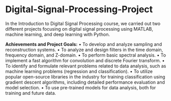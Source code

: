 # Digital-Signal-Processing-Project

In the Introduction to Digital Signal Processing course, we carried out two different projects focusing on digital signal processing using MATLAB, machine learning, and deep learning with Python.

**Achievements and Project Goals:**
• To develop and analyze sampling and reconstruction systems.
• To analyze and design filters in the time domain, frequency domain, and Z-domain.
• To perform basic spectral analysis.
• To implement a fast algorithm for convolution and discrete Fourier transform.
• To identify and formulate relevant problems related to data analysis, such as machine learning problems (regression and classification).
• To utilize popular open-source libraries in the industry for training classification using gradient descent algorithms, including detailed performance evaluation and model selection.
• To use pre-trained models for data analysis, both for training and future data.
